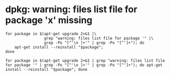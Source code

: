 # dpkg: warning: files list file for package 'x' missing

```text
for package in $(apt-get upgrade 2>&1 |\
                 grep "warning: files list file for package '" |\
                 grep -Po "[^'\n ]+'" | grep -Po "[^']+"); do
    apt-get install --reinstall "$package";
done
```

```text
for package in $(apt-get upgrade 2>&1 | grep "warning: files list file for package '" | grep -Po "[^'\n ]+'" | grep -Po "[^']+"); do apt-get install --reinstall "$package"; done
```

